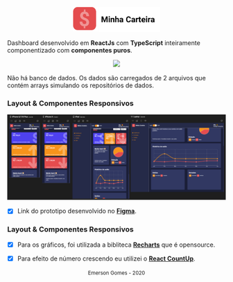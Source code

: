 <div align="center" >
  <img src="./docs/assets/logo.png" width="200">
</div>


Dashboard desenvolvido em **ReactJs** com **TypeScript** inteiramente componentizado com **componentes puros**.

<div align="center" >
  <img src="./docs/assets/minhacarteirapreview.gif">
</div>




Não há banco de dados. Os dados são carregados de 2 arquivos que contém arrays simulando os repositórios de dados.


### Layout & Componentes Responsivos

<div align="center" >
  <img src="./docs/assets/resposiveview.png">
</div>

- [x] Link do prototipo desenvolvido no [**Figma**](https://www.figma.com/file/nOGmUkhcINJt6nd57R4ENu/Untitled?node-id=0%3A1).

### Layout & Componentes Responsivos

- [x] Para os gráficos, foi utilizada a bibliteca [**Recharts**](http://recharts.org/en-US) que é opensource.
- [x] Para efeito de número crescendo eu utilizei o [**React CountUp**](https://www.npmjs.com/package/react-countup).


<div align="center">
  <small>Emerson Gomes - 2020</small>
</div>
